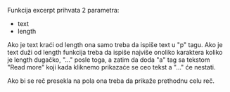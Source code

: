 Funkcija excerpt prihvata 2 parametra:
- text 
- length

Ako je text kraći od length ona samo treba da ispiše text u "p" tagu.
Ako je text duži od length funkcija treba da ispiše najviše onoliko karaktera koliko je length dugačko, "..." posle toga, a zatim da doda "a" tag sa tekstom  "Read more" koji kada kliknemo prikazaće se ceo tekst a "..." će nestati.

Ako bi se reč presekla na pola ona treba da prikaže prethodnu celu reč.
